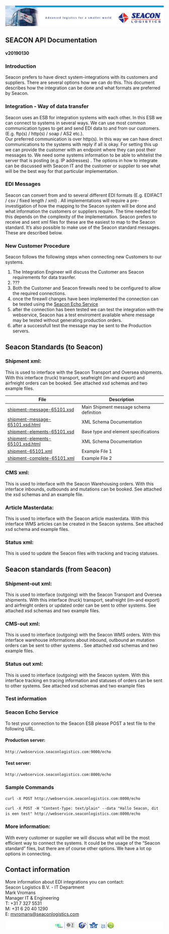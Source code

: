 ![header](/images/header.jpeg)
## SEACON API Documentation
#### v20190130

### Introduction

Seacon prefers to have direct system-integrations with its customers and suppliers. There are several options how we can do this. This document describes how the integration can be done and what formats are preferred by Seacon. 

### Integration	- Way of data transfer

Seacon uses an ESB for integration systems with each other. In this ESB we can connect to systems in several ways. We can use most common communication types to get and send EDI data to and from our customers. (E.g.  ftp(s) / http(s) / soap / AS2 etc.).  
Our preferred communication is over http(s). In this way we can have direct communications to the systems with reply if all is okay.  For setting this up we can provide the customer with an endpoint where they can post their messages to. We need some systems information to be able to whitelist the server that is posting (e.g. IP addresses) . 
The options in how to integrate can be discussed with Seacon IT and the customer or supplier to see what will be the best way for that particular implementation. 

### EDI Messages

Seacon can convert from and to several different EDI formats (E.g. EDIFACT / csv / fixed length / xml) . All implementations will require a pre-investigation of how the mapping to the Seacon system will be done and what information the customers or suppliers require.  The time needed for this depends on the complexity of the implementation.
Seacon prefers to receive and sent xml files for these are the easiest to map to the Seacon standard. 
It’s also possible to make use of the Seacon standard messages. These are described below.


### New Customer Procedure

Seacon follows the following steps when connecting new Customers to our systems.

1. The Integration Engineer will discuss the Customer ans Seacon requirements for data trasnfer.  
1. ???  
1. Both the Customer and Seacon firewalls need to be configured to allow the required connections.
1. once the fireawll changes have been implemented the connection can be tested using the [Seacon Echo Service](#seacon-echo-service)
1. after the connection has been tested we can test the integration with the webservice, Seacon has a test enviroment available where message may be tested without generating production orders.
1. after a successfull test the message may be sent to the Production servers.


## Seacon Standards (to Seacon) 
### Shipment xml:
This is used to interface with the Seacon Transport and Oversea shipments. With this interface (truck) transport, seafreight (im-and export) and airfreight orders can be booked. See attached xsd schemas and two example files.

File | Description
-------- | -----------
[shipment-message-65101.xsd](/sample_files/shipment/shipment-message-65101.xsd)| Main Shipment message schema definition 
[shipment-message-65101.xsd.html](/sample_files/shipment/shipment-message-65101.xsd.html)| XML Schema Documentation
[shipment-elements-65101.xsd](/sample_files/shipment/shipment-elements-65101.xsd) | Base type and element specifications
[shipment-elements-65101.xsd.html](/sample_files/shipment/shipment-elements-65101.xsd.html)| XML Schema Documentation
[shipment-65101.xml](/sample_files/shipment/shipment-65101.xml) | Example File 1
[shipment-complete-65101.xml](/sample_files/shipment/shipment-complete-65101.xml) | Example File 2


### CMS xml:
 This is used to interface with the Seacon Warehousing orders. With this interface inbounds,  outbounds and mutations can be booked. See attached the xsd schemas and an example file.

     





### Article Masterdata:
This is used to interface with the Seacon article masterdata. With this interface WMS articles can be created in the Seacon systems. See attached xsd schema and example files.





### Status xml:
This is used to update the Seacon files with tracking and tracing statuses. 





## Seacon standards (from Seacon)

### Shipment-out xml:
This is used to interface (outgoing) with the Seacon Transport and Oversea shipments. With this interface (truck) transport, seafreight (im-and export) and airfreight orders or updated order can be sent to other systems.  See attached xsd schemas and two example files. 


### CMS-out xml:
This is used to interface (outgoing) with the Seacon WMS orders. With this interface warehouse informations about inbound, outbound an mutation orders can be sent to other systems .  See attached xsd schemas and two example files. 


### Status out xml:
This is used to interface (outgoing) with the Seacon system. With this interface tracking en tracing information and statuses of orders can be sent to other systems. See attached xsd schemas and two example files


### Test information

### Seacon Echo Service
To test your connection to the Seacon ESB please POST a test file to the following URL.

#### Production server:
`http://webservice.seaconlogistics.com:9000/echo`

#### Test server:
`http://webservice.seaconlogistics.com:8000/echo`

### Sample Commands

`curl -X POST http://webservice.seaconlogistics.com:8000/echo`

`curl -X POST -H "Content-Type: text/plain" --data "Hallo Seacon, dit is een test" http://webservice.seaconlogistics.com:8000/echo`





### More information:
With every customer or supplier we will discuss what will be the most efficient way to connect the systems. It could be the usage of the “Seacon standard” files, but there are of course other options. We have a lot op options in connecting. 


## Contact information
More information about EDI integrations you can contact:  
Seacon Logistics B.V.  - IT Department  
Mark Vromans   
Manager IT & Engineering  
T: +31 7 327 5531  
M: +31 6 20 40 1290  
E: mvromans@seaconlogistics.com  

![header](/images/footer.jpeg)